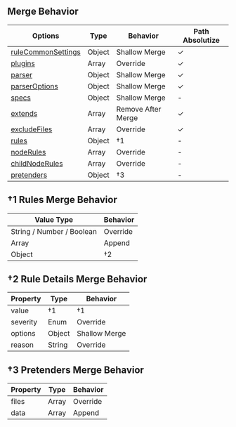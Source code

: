 ## Merge Behavior

| Options                                                                       | Type   | Behavior           | Path Absolutize |
| ----------------------------------------------------------------------------- | ------ | ------------------ | --------------- |
| [ruleCommonSettings](https://markuplint.dev/configuration#ruleCommonSettings) | Object | Shallow Merge      | ✓               |
| [plugins](https://markuplint.dev/configuration#plugins)                       | Array  | Override           | ✓               |
| [parser](https://markuplint.dev/configuration#parser)                         | Object | Shallow Merge      | ✓               |
| [parserOptions](https://markuplint.dev/configuration#parserOptions)           | Object | Shallow Merge      | ✓               |
| [specs](https://markuplint.dev/configuration#specs)                           | Object | Shallow Merge      | -               |
| [extends](https://markuplint.dev/configuration#extends)                       | Array  | Remove After Merge | ✓               |
| [excludeFiles](https://markuplint.dev/configuration#excludeFiles)             | Array  | Override           | ✓               |
| [rules](https://markuplint.dev/configuration#rules)                           | Object | †1                 | -               |
| [nodeRules](https://markuplint.dev/configuration#nodeRules)                   | Array  | Override           | -               |
| [childNodeRules](https://markuplint.dev/configuration#childNodeRules)         | Array  | Override           | -               |
| [pretenders](https://markuplint.dev/configuration#pretenders)                 | Object | †3                 | -               |

## †1 Rules Merge Behavior

| Value Type                | Behavior |
| ------------------------- | -------- |
| String / Number / Boolean | Override |
| Array                     | Append   |
| Object                    | †2       |

## †2 Rule Details Merge Behavior

| Property | Type   | Behavior      |
| -------- | ------ | ------------- |
| value    | †1     | †1            |
| severity | Enum   | Override      |
| options  | Object | Shallow Merge |
| reason   | String | Override      |

## †3 Pretenders Merge Behavior

| Property | Type  | Behavior |
| -------- | ----- | -------- |
| files    | Array | Override |
| data     | Array | Append   |
